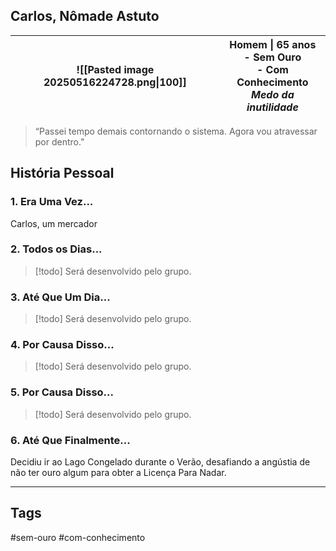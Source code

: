 ## Carlos, Nômade Astuto
| ![[Pasted image 20250516224728.png\|100]] | Homem \| 65 anos<br>- Sem Ouro<br>- Com Conhecimento<br>*Medo da inutilidade* |
| ----------------------------------------- | ----------------------------------------------------------------------------- |
> “Passei tempo demais contornando o sistema. Agora vou atravessar por dentro."
## História Pessoal
### 1. Era Uma Vez...
Carlos, um mercador
### 2. Todos os Dias...
> [!todo]
> Será desenvolvido pelo grupo.
### 3. Até Que Um Dia...
> [!todo]
> Será desenvolvido pelo grupo.
### 4. Por Causa Disso...
> [!todo]
> Será desenvolvido pelo grupo.
### 5. Por Causa Disso...
> [!todo]
> Será desenvolvido pelo grupo.
### 6. Até Que Finalmente...
Decidiu ir ao Lago Congelado durante o Verão, desafiando a angústia de não ter ouro algum para obter a Licença Para Nadar.

---
## Tags
#sem-ouro #com-conhecimento